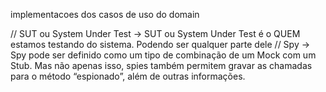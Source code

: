 implementacoes dos casos de uso do domain

// SUT ou System Under Test -> SUT ou System Under Test é o QUEM estamos testando do sistema. Podendo ser qualquer parte dele
// Spy -> Spy pode ser definido como um tipo de combinação de um Mock com um Stub. Mas não apenas isso, spies também permitem gravar as chamadas para o método “espionado”, além de outras informações.
